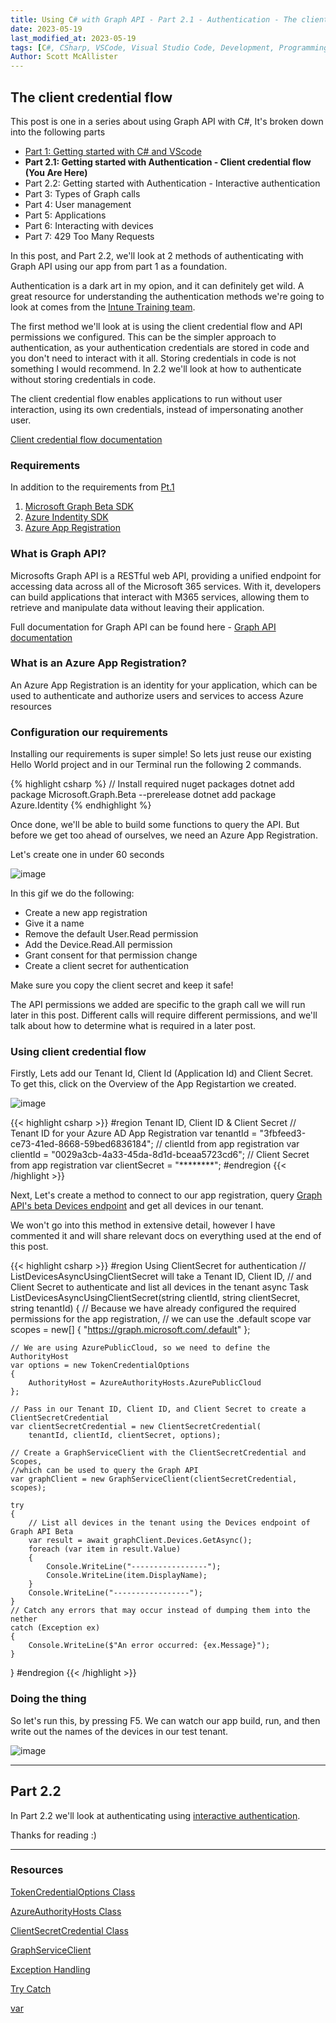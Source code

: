 ```yaml
---
title: Using C# with Graph API - Part 2.1 - Authentication - The client credential flow
date: 2023-05-19
last_modified_at: 2023-05-19
tags: [C#, CSharp, VSCode, Visual Studio Code, Development, Programming, Microsoft Graph, Graph API]
Author: Scott McAllister
---
```


## The client credential flow

This post is one in a series about using Graph API with C#, It's broken down into the following parts

- [Part 1: Getting started with C# and VScode](https://scotscottmca.com/2023/05/08/GraphAndCSharp-pt1/)  
- **Part 2.1: Getting started with Authentication - Client credential flow (You Are Here)**  
- Part 2.2: Getting started with Authentication - Interactive authentication  
- Part 3: Types of Graph calls  
- Part 4: User management  
- Part 5: Applications  
- Part 6: Interacting with devices  
- Part 7: 429 Too Many Requests  


In this post, and Part 2.2, we'll look at 2 methods of authenticating with Graph API using our app from part 1 as a foundation.

Authentication is a dark art in my opion, and it can definitely get wild. A great resource for understanding the authentication methods we're going to look at comes from the [Intune Training team](https://www.youtube.com/watch?v=yW39sbwunDQ).

The first method we'll look at is using the client credential flow and API permissions we configured. This can be the simpler approach to authentication, as your authentication credentials are stored in code and you don't need to interact with it all. Storing credentials in code is not something I would recommend. In 2.2 we'll look at how to authenticate without storing credentials in code. 

The client credential flow enables applications to run without user interaction, using its own credentials, instead of impersonating another user. 

[Client credential flow documentation](https://learn.microsoft.com/en-us/azure/active-directory/develop/v2-oauth2-client-creds-grant-flow)


### Requirements

In addition to the requirements from [Pt.1](https://scotscottmca.com/2023/05/08/GraphAndCSharp-pt1/)

1. [Microsoft Graph Beta SDK](https://www.nuget.org/packages/Microsoft.Graph.Beta/5.29.0-preview)
2. [Azure Indentity SDK](https://www.nuget.org/packages/Azure.Identity)
3. [Azure App Registration](https://learn.microsoft.com/en-us/azure/active-directory/develop/quickstart-register-app)

### What is **Graph API**?

Microsofts Graph API is a RESTful web API, providing a unified endpoint for accessing data across all of the Microsoft 365 services. With it, developers can build applications that interact with M365 services, allowing them to retrieve and manipulate data without leaving their application. 

Full documentation for Graph API can be found here - [Graph API documentation](https://learn.microsoft.com/en-us/graph/use-the-api)

### What is an **Azure App Registration**?

An Azure App Registration is an identity for your application, which can be used to authenticate and authorize users and services to access Azure resources

### Configuration our requirements

Installing our requirements is super simple! So lets just reuse our existing Hello World project and in our Terminal run the following 2 commands. 

{% highlight csharp %}
// Install required nuget packages
dotnet add package Microsoft.Graph.Beta --prerelease
dotnet add package Azure.Identity
{% endhighlight %}

Once done, we'll be able to build some functions to query the API. But before we get too ahead of ourselves, we need an Azure App Registration. 

Let's create one in under 60 seconds

![image](https://raw.githubusercontent.com/smcallister594/scotscottmca/main/assets/images/GraphAndCSharpPt2/AppRegistration.gif)

In this gif we do the following:

- Create a new app registration
- Give it a name
- Remove the default User.Read permission
- Add the Device.Read.All permission
- Grant consent for that permission change
- Create a client secret for authentication

Make sure you copy the client secret and keep it safe!

The API permissions we added are specific to the graph call we will run later in this post. Different calls will require different permissions, and we'll talk about how to determine what is required in a later post.

### Using client credential flow

Firstly, Lets add our Tenant Id, Client Id (Application Id) and Client Secret. To get this, click on the Overview of the App Registartion we created. 

![image](https://raw.githubusercontent.com/smcallister594/scotscottmca/main/assets/images/GraphAndCSharpPt2/AppTenantIDs.png)

{{< highlight csharp >}}
#region Tenant ID, Client ID & Client Secret
// Tenant ID for your Azure AD App Registration
var tenantId = "3fbfeed3-ce73-41ed-8668-59bed6836184";
// clientId from app registration
var clientId = "0029a3cb-4a33-45da-8d1d-bceaa5723cd6";
// Client Secret from app registration
var clientSecret = "********";
#endregion
{{< /highlight >}}

Next, Let's create a method to connect to our app registration, query [Graph API's beta Devices endpoint](https://learn.microsoft.com/en-us/graph/api/device-list?view=graph-rest-1.0&tabs=http) and get all devices in our tenant.

We won't go into this method in extensive detail, however I have commented it and will share relevant docs on everything used at the end of this post. 

{{< highlight csharp >}}
#region Using ClientSecret for authentication
// ListDevicesAsyncUsingClientSecret will take a Tenant ID, Client ID, 
// and Client Secret to authenticate and list all devices in the tenant
async Task ListDevicesAsyncUsingClientSecret(string clientId, string clientSecret, string tenantId)
{
    // Because we have already configured the required permissions for the app registration, 
    // we can use the .default scope
    var scopes = new[] { "https://graph.microsoft.com/.default" };

    // We are using AzurePublicCloud, so we need to define the AuthorityHost
    var options = new TokenCredentialOptions
    {
        AuthorityHost = AzureAuthorityHosts.AzurePublicCloud
    };

    // Pass in our Tenant ID, Client ID, and Client Secret to create a ClientSecretCredential
    var clientSecretCredential = new ClientSecretCredential(
        tenantId, clientId, clientSecret, options);

    // Create a GraphServiceClient with the ClientSecretCredential and Scopes, 
    //which can be used to query the Graph API
    var graphClient = new GraphServiceClient(clientSecretCredential, scopes);

    try
    {
        // List all devices in the tenant using the Devices endpoint of Graph API Beta 
        var result = await graphClient.Devices.GetAsync();
        foreach (var item in result.Value)
        {
            Console.WriteLine("-----------------");
            Console.WriteLine(item.DisplayName);
        }
        Console.WriteLine("-----------------");
    }
    // Catch any errors that may occur instead of dumping them into the nether
    catch (Exception ex)
    {
        Console.WriteLine($"An error occurred: {ex.Message}");
    }
}
#endregion
{{< /highlight >}}


### Doing the thing

So let's run this, by pressing F5. 
We can watch our app build, run, and then write out the names of the devices in our test tenant.

![image](https://raw.githubusercontent.com/smcallister594/scotscottmca/main/assets/images/GraphAndCSharpPt2/RunningOurApp.gif)


-----

## Part 2.2

In Part 2.2 we'll look at authenticating using [interactive authentication](https://learn.microsoft.com/en-us/dotnet/api/azure.identity.interactivebrowsercredential?view=azure-dotnet).

Thanks for reading :)

-----
### Resources

[TokenCredentialOptions Class](https://learn.microsoft.com/en-us/dotnet/api/azure.identity.tokencredentialoptions?view=azure-dotnet)

[AzureAuthorityHosts Class](https://learn.microsoft.com/en-us/dotnet/api/azure.identity.azureauthorityhosts?view=azure-dotnet)

[ClientSecretCredential Class](https://learn.microsoft.com/en-us/dotnet/api/azure.identity.clientsecretcredential?view=azure-dotnet)

[GraphServiceClient](https://learn.microsoft.com/en-us/graph/sdks/create-client?tabs=CS)

[Exception Handling](https://learn.microsoft.com/en-us/dotnet/csharp/fundamentals/exceptions/exception-handling)

[Try Catch](https://learn.microsoft.com/en-us/dotnet/csharp/language-reference/statements/exception-handling-statements#the-try-catch-statement)

[var](https://learn.microsoft.com/en-us/dotnet/csharp/language-reference/statements/declarations)